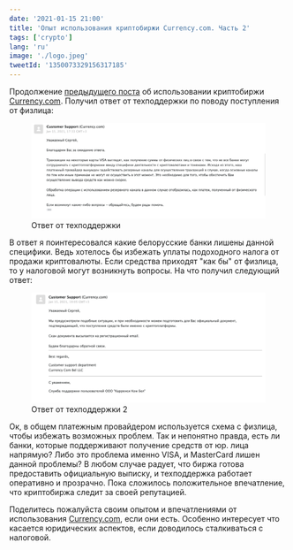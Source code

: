 ```yaml
---
date: '2021-01-15 21:00'
title: 'Опыт использования криптобиржи Currency.com. Часть 2'
tags: ['crypto']
lang: 'ru'
image: './logo.jpeg'
tweetId: '1350073329156317185'
---
```


Продолжение [предыдущего поста](/posts/currency-com) об использовании криптобиржи [Currency.com](https://currency.com). Получил ответ от техподдержки по поводу поступления от физлица:

<figure>
  <img src="./mail.png">
  <figcaption>Ответ от техподдержки</figcaption>
</figure>

В ответ я поинтересовался какие белорусские банки лишены данной специфики. Ведь хотелось бы избежать уплаты подоходного налога от продажи криптовалюты. Если средства приходят "как бы" от физлица, то у налоговой могут возникнуть вопросы. На что получил следующий ответ:

<figure>
  <img src="./mail-2.png">
  <figcaption>Ответ от техподдержки 2</figcaption>
</figure>

Ок, в общем платежным провайдером используется схема с физлица, чтобы избежать возможных проблем. Так и непонятно правда, есть ли банки, которые поддерживают получение средств от юр. лица напрямую? Либо это проблема именно VISA, и MasterCard лишен данной проблемы? В любом случае радует, что биржа готова предоставить официальную выписку, и техподдержка работает оперативно и прозрачно. Пока сложилось положительное впечатление, что криптобиржа следит за своей репутацией.

Поделитесь пожалуйста своим опытом и впечатлениями от использования [Currency.com](https://currency.com), если они есть. Особенно интересует что касается юридических аспектов, если доводилось сталкиваться с налоговой.
